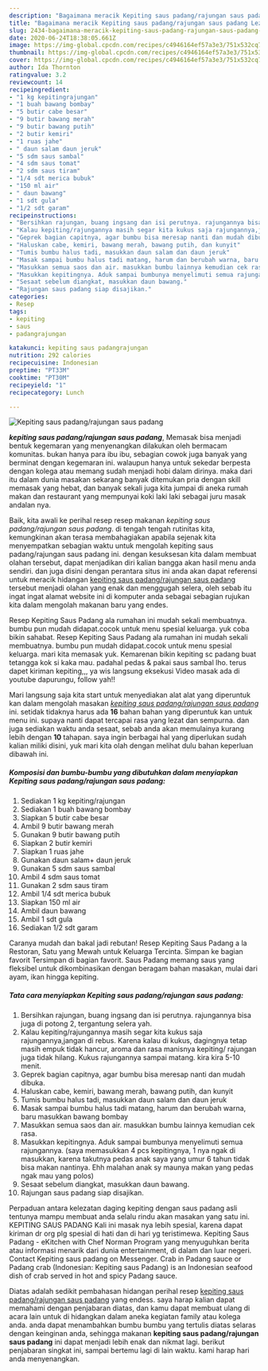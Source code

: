 ```yaml
---
description: "Bagaimana meracik Kepiting saus padang/rajungan saus padang Lezat"
title: "Bagaimana meracik Kepiting saus padang/rajungan saus padang Lezat"
slug: 2434-bagaimana-meracik-kepiting-saus-padang-rajungan-saus-padang-lezat
date: 2020-06-24T18:38:05.661Z
image: https://img-global.cpcdn.com/recipes/c4946164ef57a3e3/751x532cq70/kepiting-saus-padangrajungan-saus-padang-foto-resep-utama.jpg
thumbnail: https://img-global.cpcdn.com/recipes/c4946164ef57a3e3/751x532cq70/kepiting-saus-padangrajungan-saus-padang-foto-resep-utama.jpg
cover: https://img-global.cpcdn.com/recipes/c4946164ef57a3e3/751x532cq70/kepiting-saus-padangrajungan-saus-padang-foto-resep-utama.jpg
author: Ida Thornton
ratingvalue: 3.2
reviewcount: 14
recipeingredient:
- "1 kg kepitingrajungan"
- "1 buah bawang bombay"
- "5 butir cabe besar"
- "9 butir bawang merah"
- "9 butir bawang putih"
- "2 butir kemiri"
- "1 ruas jahe"
- " daun salam daun jeruk"
- "5 sdm saus sambal"
- "4 sdm saus tomat"
- "2 sdm saus tiram"
- "1/4 sdt merica bubuk"
- "150 ml air"
- " daun bawang"
- "1 sdt gula"
- "1/2 sdt garam"
recipeinstructions:
- "Bersihkan rajungan, buang ingsang dan isi perutnya. rajungannya bisa juga di potong 2, tergantung selera yah."
- "Kalau kepiting/rajungannya masih segar kita kukus saja rajungannya,jangan di rebus. Karena kalau di kukus, dagingnya tetap masih empuk tidak hancur, aroma dan rasa manisnya kepiting/ rajungan juga tidak hilang. Kukus rajungannya sampai matang. kira kira 5-10 menit."
- "Geprek bagian capitnya, agar bumbu bisa meresap nanti dan mudah dibuka."
- "Haluskan cabe, kemiri, bawang merah, bawang putih, dan kunyit"
- "Tumis bumbu halus tadi, masukkan daun salam dan daun jeruk"
- "Masak sampai bumbu halus tadi matang, harum dan berubah warna, baru masukkan bawang bombay"
- "Masukkan semua saos dan air. masukkan bumbu lainnya kemudian cek rasa."
- "Masukkan kepitingnya. Aduk sampai bumbunya menyelimuti semua rajungannya. (saya memasukkan 4 pcs kepitingnya, 1 nya ngak di masukkan, karena takutnya pedas anak saya yang umur 6 tahun tidak bisa makan nantinya. Ehh malahan anak sy maunya makan yang pedas ngak mau yang polos)"
- "Sesaat sebelum diangkat, masukkan daun bawang."
- "Rajungan saus padang siap disajikan."
categories:
- Resep
tags:
- kepiting
- saus
- padangrajungan

katakunci: kepiting saus padangrajungan 
nutrition: 292 calories
recipecuisine: Indonesian
preptime: "PT33M"
cooktime: "PT30M"
recipeyield: "1"
recipecategory: Lunch

---
```



![Kepiting saus padang/rajungan saus padang](https://img-global.cpcdn.com/recipes/c4946164ef57a3e3/751x532cq70/kepiting-saus-padangrajungan-saus-padang-foto-resep-utama.jpg)

<b><i>kepiting saus padang/rajungan saus padang</i></b>, Memasak bisa menjadi bentuk kegemaran yang menyenangkan dilakukan oleh bermacam komunitas. bukan hanya para ibu ibu, sebagian cowok juga banyak yang berminat dengan kegemaran ini. walaupun hanya untuk sekedar berpesta dengan kolega atau memang sudah menjadi hobi dalam dirinya. maka dari itu dalam dunia masakan sekarang banyak ditemukan pria dengan skill memasak yang hebat, dan banyak sekali juga kita jumpai di aneka rumah makan dan restaurant yang mempunyai koki laki laki sebagai juru masak andalan nya.

Baik, kita awali ke perihal resep resep makanan <i>kepiting saus padang/rajungan saus padang</i>. di tengah tengah rutinitas kita, kemungkinan akan terasa membahagiakan apabila sejenak kita menyempatkan sebagian waktu untuk mengolah kepiting saus padang/rajungan saus padang ini. dengan kesuksesan kita dalam membuat olahan tersebut, dapat menjadikan diri kalian bangga akan hasil menu anda sendiri. dan juga disini dengan perantara situs ini anda akan dapat referensi untuk meracik hidangan <u>kepiting saus padang/rajungan saus padang</u> tersebut menjadi olahan yang enak dan menggugah selera, oleh sebab itu ingat ingat alamat website ini di komputer anda sebagai sebagian rujukan kita dalam mengolah makanan baru yang endes.

Resep Kepiting Saus Padang ala rumahan ini mudah sekali membuatnya. bumbu pun mudah didapat.cocok untuk menu spesial keluarga. yuk coba bikin sahabat. Resep Kepiting Saus Padang ala rumahan ini mudah sekali membuatnya. bumbu pun mudah didapat.cocok untuk menu spesial keluarga. mari kita memasak yuk. Kemarenan bikin kepiting sc padang buat tetangga kok si kaka mau. padahal pedas &amp; pakai saus sambal lho. terus dapet kiriman kepiting,,, ya wis langsung eksekusi Video masak ada di youtube dapurungu, follow yah!!


Mari langsung saja kita start untuk menyediakan alat alat yang diperuntuk kan dalam mengolah masakan <u><i>kepiting saus padang/rajungan saus padang</i></u> ini. setidak tidaknya harus ada <b>16</b> bahan bahan yang diperuntuk kan untuk menu ini. supaya nanti dapat tercapai rasa yang lezat dan sempurna. dan juga sediakan waktu anda sesaat, sebab anda akan memulainya kurang lebih dengan <b>10</b> tahapan. saya ingin berbagai hal yang diperlukan sudah kalian miliki disini, yuk mari kita olah dengan melihat dulu bahan keperluan dibawah ini.

<!--inarticleads1-->

##### Komposisi dan bumbu-bumbu yang dibutuhkan dalam menyiapkan Kepiting saus padang/rajungan saus padang:

1. Sediakan 1 kg kepiting/rajungan
1. Sediakan 1 buah bawang bombay
1. Siapkan 5 butir cabe besar
1. Ambil 9 butir bawang merah
1. Gunakan 9 butir bawang putih
1. Siapkan 2 butir kemiri
1. Siapkan 1 ruas jahe
1. Gunakan  daun salam+ daun jeruk
1. Gunakan 5 sdm saus sambal
1. Ambil 4 sdm saus tomat
1. Gunakan 2 sdm saus tiram
1. Ambil 1/4 sdt merica bubuk
1. Siapkan 150 ml air
1. Ambil  daun bawang
1. Ambil 1 sdt gula
1. Sediakan 1/2 sdt garam


Caranya mudah dan bakal jadi rebutan! Resep Kepiting Saus Padang a la Restoran, Satu yang Mewah untuk Keluarga Tercinta. Simpan ke bagian favorit Tersimpan di bagian favorit. Saus Padang memang saus yang fleksibel untuk dikombinasikan dengan beragam bahan masakan, mulai dari ayam, ikan hingga kepiting. 

<!--inarticleads2-->

##### Tata cara menyiapkan Kepiting saus padang/rajungan saus padang:

1. Bersihkan rajungan, buang ingsang dan isi perutnya. rajungannya bisa juga di potong 2, tergantung selera yah.
1. Kalau kepiting/rajungannya masih segar kita kukus saja rajungannya,jangan di rebus. Karena kalau di kukus, dagingnya tetap masih empuk tidak hancur, aroma dan rasa manisnya kepiting/ rajungan juga tidak hilang. Kukus rajungannya sampai matang. kira kira 5-10 menit.
1. Geprek bagian capitnya, agar bumbu bisa meresap nanti dan mudah dibuka.
1. Haluskan cabe, kemiri, bawang merah, bawang putih, dan kunyit
1. Tumis bumbu halus tadi, masukkan daun salam dan daun jeruk
1. Masak sampai bumbu halus tadi matang, harum dan berubah warna, baru masukkan bawang bombay
1. Masukkan semua saos dan air. masukkan bumbu lainnya kemudian cek rasa.
1. Masukkan kepitingnya. Aduk sampai bumbunya menyelimuti semua rajungannya. (saya memasukkan 4 pcs kepitingnya, 1 nya ngak di masukkan, karena takutnya pedas anak saya yang umur 6 tahun tidak bisa makan nantinya. Ehh malahan anak sy maunya makan yang pedas ngak mau yang polos)
1. Sesaat sebelum diangkat, masukkan daun bawang.
1. Rajungan saus padang siap disajikan.


Perpaduan antara kelezatan daging kepiting dengan saus padang asli tentunya mampu membuat anda selalu rindu akan masakan yang satu ini. KEPITING SAUS PADANG Kali ini masak nya lebih spesial, karena dapat kiriman dr org plg spesial di hati dan di hari yg teristimewa. Kepiting Saus Padang - eKitchen with Chef Norman Program yang menyuguhkan berita atau informasi menarik dari dunia entertainment, di dalam dan luar negeri. Contact Kepiting saus padang on Messenger. Crab in Padang sauce or Padang crab (Indonesian: Kepiting saus Padang) is an Indonesian seafood dish of crab served in hot and spicy Padang sauce. 

Diatas adalah sedikit pembahasan hidangan perihal resep <u>kepiting saus padang/rajungan saus padang</u> yang endess. saya harap kalian dapat memahami dengan penjabaran diatas, dan kamu dapat membuat ulang di acara lain untuk di hidangkan dalam aneka kegiatan family atau kolega anda. anda dapat menambahkan bumbu bumbu yang tertulis diatas selaras dengan keinginan anda, sehingga makanan <b>kepiting saus padang/rajungan saus padang</b> ini dapat menjadi lebih enak dan nikmat lagi. berikut penjabaran singkat ini, sampai bertemu lagi di lain waktu. kami harap hari anda menyenangkan.
